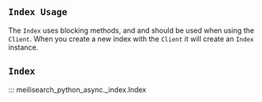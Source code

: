 ## `Index Usage`

The `Index` uses blocking methods, and and should be used when using the `Client`. When you create
a new index with the `Client` it will create an `Index` instance.

## `Index`

::: meilisearch_python_async._index.Index
